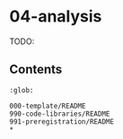 # 04-analysis

TODO:

## Contents

```{toctree}
:glob:

000-template/README
990-code-libraries/README
991-preregistration/README
*
```
